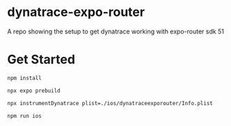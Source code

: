 # dynatrace-expo-router
A repo showing the setup to get dynatrace working with expo-router sdk 51

# Get Started

```bash
npm install
```

```bash
npx expo prebuild
```

```bash
npx instrumentDynatrace plist=./ios/dynatraceexporouter/Info.plist
```

```bash
npm run ios
```
